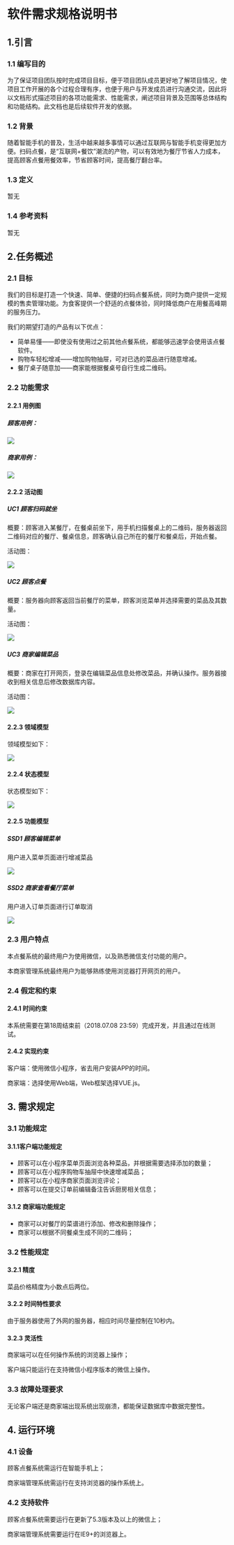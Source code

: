 # 软件需求规格说明书

## 1.引言

### 1.1 编写目的

为了保证项目团队按时完成项目目标，便于项目团队成员更好地了解项目情况，使项目工作开展的各个过程合理有序，也便于用户与开发成员进行沟通交流，因此将以文档形式描述项目的各项功能需求、性能需求，阐述项目背景及范围等总体结构和功能结构。此文档也是后续软件开发的依据。

### 1.2 背景

随着智能手机的普及，生活中越来越多事情可以通过互联网与智能手机变得更加方便。扫码点餐，是“互联网+餐饮”潮流的产物，可以有效地为餐厅节省人力成本，提高顾客点餐用餐效率，节省顾客时间，提高餐厅翻台率。 

### 1.3 定义

暂无

### 1.4 参考资料

暂无

## 2.任务概述

### 2.1 目标

我们的目标是打造一个快速、简单、便捷的扫码点餐系统，同时为商户提供一定规模的售卖管理功能。为食客提供一个舒适的点餐体验，同时降低商户在用餐高峰期的服务压力。 

我们的期望打造的产品有以下优点：

- 简单易懂——即使没有使用过之前其他点餐系统，都能够迅速学会使用该点餐软件。
- 购物车轻松增减——增加购物抽屉，可对已选的菜品进行随意增减。
- 餐厅桌子随意加——商家能根据餐桌号自行生成二维码。

### 2.2 功能需求

#### 2.2.1 用例图

##### 顾客用例：

![](https://github.com/ChickenDinner8/SDP-document/blob/master/Assets/SRS/customer-usecase.png?raw=true)

##### 商家用例：

![](https://github.com/ChickenDinner8/SDP-document/blob/master/Assets/SRS/merchant-usecase.png?raw=true)

#### 2.2.2 活动图

##### UC1 顾客扫码就坐

概要：顾客进入某餐厅，在餐桌前坐下，用手机扫描餐桌上的二维码，服务器返回二维码对应的餐厅、餐桌信息，顾客确认自己所在的餐厅和餐桌后，开始点餐。

活动图：

![](https://github.com/ChickenDinner8/ChickenDinner8.github.io/blob/master/public/img/Nick/activity1.png?raw=true)

##### UC2 顾客点餐

概要：服务器向顾客返回当前餐厅的菜单，顾客浏览菜单并选择需要的菜品及其数量。 

活动图：

![](https://github.com/ChickenDinner8/ChickenDinner8.github.io/blob/master/public/img/Nick/activity2.png?raw=true)

##### UC3 商家编辑菜品

概要：商家在打开网页，登录在编辑菜品信息处修改菜品，并确认操作。服务器接收到相关信息后修改数据库内容。 

活动图：

![](https://github.com/ChickenDinner8/ChickenDinner8.github.io/blob/master/public/img/Nick/activity3.png?raw=true)

#### 2.2.3 领域模型

领域模型如下：

![](https://github.com/ChickenDinner8/ChickenDinner8.github.io/blob/master/public/img/DomainModel/domain%20model.png?raw=true)

#### 2.2.4 状态模型

状态模型如下：

![](https://github.com/ChickenDinner8/ChickenDinner8.github.io/blob/master/public/img/StateModel/state-model.png?raw=true)

#### 2.2.5 功能模型

##### SSD1 顾客编辑菜单 

用户进入菜单页面进行增减菜品

![](https://raw.githubusercontent.com/ChickenDinner8/ChickenDinner8.github.io/master/public/img/Rayman/SSD1.png)

##### SSD2 商家查看餐厅菜单 

用户进入订单页面进行订单取消

![](https://github.com/ChickenDinner8/ChickenDinner8.github.io/blob/master/public/img/Yang/Eat%E7%82%B9%E7%82%B9%E7%B3%BB%E7%BB%9F%E9%A1%BA%E5%BA%8F%E5%9B%BE.png?raw=true)

### 2.3 用户特点

本点餐系统的最终用户为使用微信，以及熟悉微信支付功能的用户。

本商家管理系统最终用户为能够熟练使用浏览器打开网页的用户。

### 2.4 假定和约束

#### 2.4.1 时间约束

本系统需要在第18周结束前（2018.07.08 23:59）完成开发，并且通过在线测试。

#### 2.4.2 实现约束

客户端：使用微信小程序，省去用户安装APP的时间。

商家端：选择使用Web端，Web框架选择VUE.js。

## 3. 需求规定

### 3.1 功能规定

#### 3.1.1客户端功能规定

- 顾客可以在小程序菜单页面浏览各种菜品，并根据需要选择添加的数量；
- 顾客可以在小程序购物车抽屉中快速增减菜品；
- 顾客可以在小程序商家页面浏览评论；
- 顾客可以在提交订单前编辑备注告诉厨房相关信息；

#### 3.1.2 商家端功能规定

- 商家可以对餐厅的菜谱进行添加、修改和删除操作；
- 商家可以根据不同餐桌生成不同的二维码；

### 3.2 性能规定

#### 3.2.1 精度

菜品价格精度为小数点后两位。

#### 3.2.2 时间特性要求

由于服务器使用了外网的服务器，相应时间尽量控制在10秒内。

#### 3.2.3 灵活性

商家端可以在任何操作系统的浏览器上操作；

客户端只能运行在支持微信小程序版本的微信上操作。

### 3.3 故障处理要求

无论客户端还是商家端出现系统出现崩溃，都能保证数据库中数据完整性。

## 4. 运行环境

### 4.1 设备

顾客点餐系统需运行在智能手机上；

商家端管理系统需运行在支持浏览器的操作系统上。

### 4.2 支持软件

顾客点餐系统需要运行在更新了5.3版本及以上的微信上；

商家端管理系统需要运行在IE9+的浏览器上。